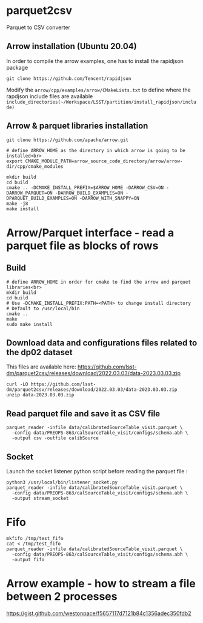 # parquet2csv

Parquet to CSV converter

## Arrow installation (Ubuntu 20.04)

In order to compile the arrow examples, one has to install the rapidjson package

```shell
git clone https://github.com/Tencent/rapidjson
```

Modify the `arrow/cpp/examples/arrow/CMakeLists.txt` to define where the rapdjson include files are available
`include_directories(~/Workspace/LSST/partition/install_rapidjson/include)`

## Arrow & parquet libraries installation

```shell
git clone https://github.com/apache/arrow.git

# define ARROW_HOME as the directory in which arrow is going to be installed<br>
export CMAKE_MODULE_PATH=arrow_source_code_directory/arrow/arrow-dir/cpp/cmake_modules

mkdir build
cd build
cmake .. -DCMAKE_INSTALL_PREFIX=$ARROW_HOME -DARROW_CSV=ON -DARROW_PARQUET=ON -DARROW_BUILD_EXAMPLES=ON -DPARQUET_BUILD_EXAMPLES=ON -DARROW_WITH_SNAPPY=ON
make -j8
make install
```

# Arrow/Parquet interface - read a parquet file as blocks of rows

## Build

```shell
# define ARROW_HOME in order for cmake to find the arrow and parquet libraries<br>
mkdir build
cd build
# Use -DCMAKE_INSTALL_PREFIX:PATH=<PATH> to change install directory
# Default to /usr/local/bin
cmake ..
make
sudo make install
```

## Download data and configurations files related to the dp02 dataset

This files are available here:
https://github.com/lsst-dm/parquet2csv/releases/download/2022.03.03/data-2023.03.03.zip

```shell
curl -LO https://github.com/lsst-dm/parquet2csv/releases/download/2022.03.03/data-2023.03.03.zip
unzip data-2023.03.03.zip
```

## Read parquet file and save it as CSV file

```shell
parquet_reader -infile data/calibratedSourceTable_visit.parquet \
  -config data/PREOPS-863/calSourceTable_visit/configs/schema.abh \
  -output csv -outfile calibSource
```

## Socket

Launch the socket listener python script before reading the parquet file :

```shell
python3 /usr/local/bin/listener_socket.py
parquet_reader -infile data/calibratedSourceTable_visit.parquet \
  -config data/PREOPS-863/calSourceTable_visit/configs/schema.abh \
  -output stream_socket
```

# Fifo

```shell
mkfifo /tmp/test_fifo
cat < /tmp/test_fifo
parquet_reader -infile data/calibratedSourceTable_visit.parquet \
  -config data/PREOPS-863/calSourceTable_visit/configs/schema.abh \
  -output fifo
```

# Arrow example - how to stream a file between 2 processes

https://gist.github.com/westonpace/f5657117d7121b84c1356adec350fdb2
